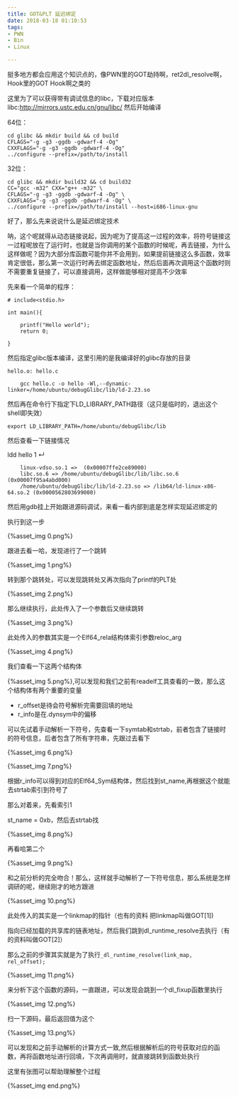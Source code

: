 ```yaml
---
title: GOT&PLT 延迟绑定
date: 2018-03-18 01:10:53
tags:
- PWN
- Bin
- Linux

---
```




挺多地方都会应用这个知识点的，像PWN里的GOT劫持啊，ret2dl_resolve啊，Hook里的GOT Hook啊之类的

<!--more-->



这里为了可以获得带有调试信息的libc，下载对应版本libc:<http://mirrors.ustc.edu.cn/gnu/libc/> 然后开始编译

64位：

```
cd glibc && mkdir build && cd build
CFLAGS="-g -g3 -ggdb -gdwarf-4 -Og"
CXXFLAGS="-g -g3 -ggdb -gdwarf-4 -Og"
../configure --prefix=/path/to/install 
```

32位：

```
cd glibc && mkdir build32 && cd build32
CC="gcc -m32" CXX="g++ -m32" \
CFLAGS="-g -g3 -ggdb -gdwarf-4 -Og" \
CXXFLAGS="-g -g3 -ggdb -gdwarf-4 -Og" \
../configure --prefix=/path/to/install --host=i686-linux-gnu
```



好了，那么先来说说什么是延迟绑定技术

呐，这个呢就得从动态链接说起，因为呢为了提高这一过程的效率，将符号链接这一过程呢放在了运行时，也就是当你调用的某个函数的时候呢，再去链接，为什么这样做呢？因为大部分库函数可能你并不会用到，如果提前链接这么多函数，效率肯定很低，那么第一次运行时再去绑定函数地址，然后后面再次调用这个函数时则不需要重复链接了，可以直接调用，这样做能够相对提高不少效率



先来看一个简单的程序：

```
# include<stdio.h>

int main(){

    printf("Hello world");
    return 0;

}
```

然后指定glibc版本编译，这里引用的是我编译好的glibc存放的目录

```
hello.o: hello.c

    gcc hello.c -o hello -Wl,--dynamic-linker=/home/ubuntu/debugGlibc/lib/ld-2.23.so
```

然后再在命令行下指定下LD_LIBRARY_PATH路径（这只是临时的，退出这个shell即失效）

```
export LD_LIBRARY_PATH=/home/ubuntu/debugGlibc/lib
```

然后查看一下链接情况

ldd hello                                                               1 ↵

        linux-vdso.so.1 =>  (0x00007ffe2ce89000)
        libc.so.6 => /home/ubuntu/debugGlibc/lib/libc.so.6 (0x00007f95a4abd000)
        /home/ubuntu/debugGlibc/lib/ld-2.23.so => /lib64/ld-linux-x86-64.so.2 (0x0000562803699000)

然后用gdb挂上开始跟进源码调试，来看一看内部到底是怎样实现延迟绑定的

执行到这一步

{%asset_img 0.png%}

跟进去看一哈，发现进行了一个跳转

{%asset_img 1.png%}

转到那个跳转处，可以发现跳转处又再次指向了printf的PLT处

{%asset_img 2.png%}

那么继续执行，此处传入了一个参数后又继续跳转

{%asset_img 3.png%}

此处传入的参数其实是一个Elf64_rela结构体索引参数reloc_arg

{%asset_img 4.png%}

我们查看一下这两个结构体

{%asset_img 5.png%},可以发现和我们之前有readelf工具查看的一致，那么这个结构体有两个重要的变量

- r_offset是待会符号解析完需要回填的地址
- r_info是在.dynsym中的偏移



可以先试着手动解析一下符号，先查看一下symtab和strtab，前者包含了链接时的符号信息，后者包含了所有字符串，先跟过去看下

{%asset_img 6.png%}

{%asset_img 7.png%}

根据r_info可以得到对应的Elf64_Sym结构体，然后找到st_name,再根据这个就能去strtab索引到符号了

那么对着来，先看索引1

st_name = 0xb，然后去strtab找

{%asset_img 8.png%}

再看哈第二个

{%asset_img 9.png%}

和之前分析的完全吻合！那么，这样就手动解析了一下符号信息，那么系统是怎样调研的呢，继续刚才的地方跟进



{%asset_img 10.png%}

此处传入的其实是一个linkmap的指针（也有的资料 把linkmap叫做GOT[1])

指向已经加载的共享库的链表地址，然后我们跳到dl_runtime_resolve去执行（有的资料叫做GOT[2]）

那么之前的步骤其实就是为了执行`_dl_runtime_resolve(link_map, rel_offset);`

{%asset_img 11.png%}

来分析下这个函数的源码，一直跟进，可以发现会跳到一个dl_fixup函数里执行

{%asset_img 12.png%}

扫一下源码，最后返回值为这个

{%asset_img 13.png%}

可以发现和之前手动解析的计算方式一致,然后根据解析后的符号获取对应的函数，再将函数地址进行回填，下次再调用时，就直接跳转到函数处执行

这里有张图可以帮助理解整个过程

{%asset_img end.png%}

















